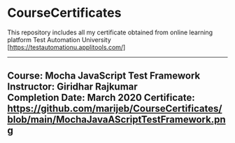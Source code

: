 # CourseCertificates
This repository includes all my certificate obtained from online learning platform Test Automation University [https://testautomationu.applitools.com/]<br/>

--------------------
Course: Mocha JavaScript Test Framework<br/>
Instructor: Giridhar Rajkumar<br/>
Completion Date: March 2020
Certificate: https://github.com/marijeb/CourseCertificates/blob/main/MochaJavaAScriptTestFramework.png
--------------------

